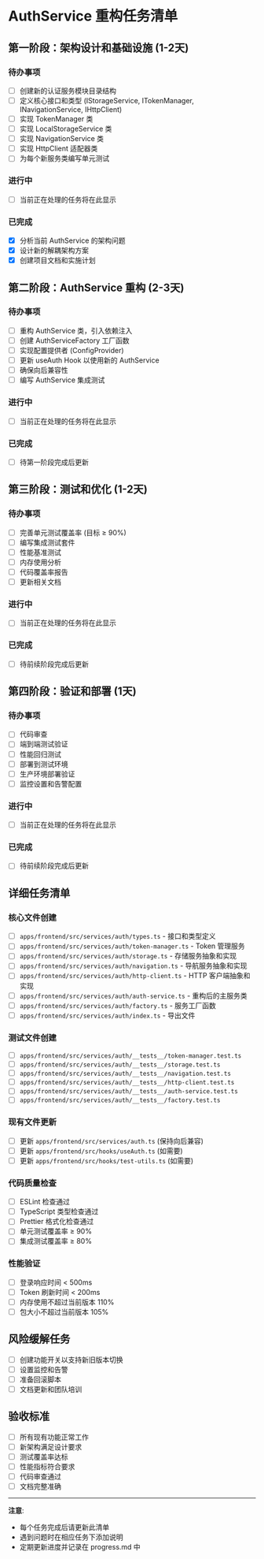 # AuthService 重构任务清单

## 第一阶段：架构设计和基础设施 (1-2天)

### 待办事项
- [ ] 创建新的认证服务模块目录结构
- [ ] 定义核心接口和类型 (IStorageService, ITokenManager, INavigationService, IHttpClient)
- [ ] 实现 TokenManager 类
- [ ] 实现 LocalStorageService 类
- [ ] 实现 NavigationService 类
- [ ] 实现 HttpClient 适配器类
- [ ] 为每个新服务类编写单元测试

### 进行中
- [ ] 当前正在处理的任务将在此显示

### 已完成
- [x] 分析当前 AuthService 的架构问题
- [x] 设计新的解耦架构方案
- [x] 创建项目文档和实施计划

## 第二阶段：AuthService 重构 (2-3天)

### 待办事项
- [ ] 重构 AuthService 类，引入依赖注入
- [ ] 创建 AuthServiceFactory 工厂函数
- [ ] 实现配置提供者 (ConfigProvider)
- [ ] 更新 useAuth Hook 以使用新的 AuthService
- [ ] 确保向后兼容性
- [ ] 编写 AuthService 集成测试

### 进行中
- [ ] 当前正在处理的任务将在此显示

### 已完成
- [ ] 待第一阶段完成后更新

## 第三阶段：测试和优化 (1-2天)

### 待办事项
- [ ] 完善单元测试覆盖率 (目标 ≥ 90%)
- [ ] 编写集成测试套件
- [ ] 性能基准测试
- [ ] 内存使用分析
- [ ] 代码覆盖率报告
- [ ] 更新相关文档

### 进行中
- [ ] 当前正在处理的任务将在此显示

### 已完成
- [ ] 待前续阶段完成后更新

## 第四阶段：验证和部署 (1天)

### 待办事项
- [ ] 代码审查
- [ ] 端到端测试验证
- [ ] 性能回归测试
- [ ] 部署到测试环境
- [ ] 生产环境部署验证
- [ ] 监控设置和告警配置

### 进行中
- [ ] 当前正在处理的任务将在此显示

### 已完成
- [ ] 待前续阶段完成后更新

## 详细任务清单

### 核心文件创建
- [ ] `apps/frontend/src/services/auth/types.ts` - 接口和类型定义
- [ ] `apps/frontend/src/services/auth/token-manager.ts` - Token 管理服务
- [ ] `apps/frontend/src/services/auth/storage.ts` - 存储服务抽象和实现
- [ ] `apps/frontend/src/services/auth/navigation.ts` - 导航服务抽象和实现
- [ ] `apps/frontend/src/services/auth/http-client.ts` - HTTP 客户端抽象和实现
- [ ] `apps/frontend/src/services/auth/auth-service.ts` - 重构后的主服务类
- [ ] `apps/frontend/src/services/auth/factory.ts` - 服务工厂函数
- [ ] `apps/frontend/src/services/auth/index.ts` - 导出文件

### 测试文件创建
- [ ] `apps/frontend/src/services/auth/__tests__/token-manager.test.ts`
- [ ] `apps/frontend/src/services/auth/__tests__/storage.test.ts`
- [ ] `apps/frontend/src/services/auth/__tests__/navigation.test.ts`
- [ ] `apps/frontend/src/services/auth/__tests__/http-client.test.ts`
- [ ] `apps/frontend/src/services/auth/__tests__/auth-service.test.ts`
- [ ] `apps/frontend/src/services/auth/__tests__/factory.test.ts`

### 现有文件更新
- [ ] 更新 `apps/frontend/src/services/auth.ts` (保持向后兼容)
- [ ] 更新 `apps/frontend/src/hooks/useAuth.ts` (如需要)
- [ ] 更新 `apps/frontend/src/hooks/test-utils.ts` (如需要)

### 代码质量检查
- [ ] ESLint 检查通过
- [ ] TypeScript 类型检查通过
- [ ] Prettier 格式化检查通过
- [ ] 单元测试覆盖率 ≥ 90%
- [ ] 集成测试覆盖率 ≥ 80%

### 性能验证
- [ ] 登录响应时间 < 500ms
- [ ] Token 刷新时间 < 200ms
- [ ] 内存使用不超过当前版本 110%
- [ ] 包大小不超过当前版本 105%

## 风险缓解任务
- [ ] 创建功能开关以支持新旧版本切换
- [ ] 设置监控和告警
- [ ] 准备回滚脚本
- [ ] 文档更新和团队培训

## 验收标准
- [ ] 所有现有功能正常工作
- [ ] 新架构满足设计要求
- [ ] 测试覆盖率达标
- [ ] 性能指标符合要求
- [ ] 代码审查通过
- [ ] 文档完整准确

---

**注意**: 
- 每个任务完成后请更新此清单
- 遇到问题时在相应任务下添加说明
- 定期更新进度并记录在 progress.md 中